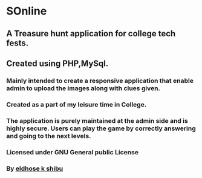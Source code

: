 # SOnline
## A Treasure hunt application for college tech fests.
## Created using PHP,MySql.
### Mainly intended to create a responsive application that enable admin to upload the images along with clues given.
### Created as a part of my leisure time in College.
### The application is purely maintained at the admin side and is highly secure. Users can play the game by correctly answering and going to the next levels.
### Licensed under GNU General public License
### By [eldhose k shibu](http://eldhose.me/)

